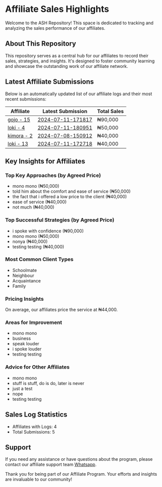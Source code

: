 # Affiliate Sales Highlights

Welcome to the ASH Repository! This space is dedicated to tracking and analyzing the sales performance of our affiliates.

## About This Repository

This repository serves as a central hub for our affiliates to record their sales, strategies, and insights. It's designed to foster community learning and showcase the outstanding work of our affiliate network.

## Latest Affiliate Submissions

Below is an automatically updated list of our affiliate logs and their most recent submissions:

<!-- AFFILIATE LIST START -->
| Affiliate | Latest Submission | Total Sales |
|-----------|--------------------|--------------|
| [gojo - 15](affiliate_logs/gojo_15) | [2024-07-11-171817](affiliate_logs/gojo_15/2024-07-11-171817_sale_submission.md) | ₦90,000 |
| [loki - 4](affiliate_logs/loki_4) | [2024-07-11-180951](affiliate_logs/loki_4/2024-07-11-180951_sale_submission.md) | ₦50,000 |
| [kimora - 2](affiliate_logs/kimora_2) | [2024-07-08-150912](affiliate_logs/kimora_2/2024-07-08-150912_sale_submission.md) | ₦40,000 |
| [loki - 13](affiliate_logs/loki_13) | [2024-07-11-172718](affiliate_logs/loki_13/2024-07-11-172718_sale_submission.md) | ₦40,000 |

<!-- AFFILIATE LIST END -->

## Key Insights for Affiliates

### Top Key Approaches (by Agreed Price)
<!-- TOP KEY APPROACHES START -->
- mono mono (₦50,000)
- told him about the comfort and ease of service (₦50,000)
- the fact that i offered a low price to the client (₦40,000)
- ease of service (₦40,000)
- not much (₦40,000)
<!-- TOP KEY APPROACHES END -->

### Top Successful Strategies (by Agreed Price)
<!-- TOP SUCCESSFUL STRATEGIES START -->
- i spoke with confidence (₦90,000)
- mono mono (₦50,000)
- nonya (₦40,000)
- testing testing (₦40,000)
<!-- TOP SUCCESSFUL STRATEGIES END -->

### Most Common Client Types
<!-- COMMON CLIENT TYPES START -->
- Schoolmate
- Neighbour
- Acquaintance
- Family
<!-- COMMON CLIENT TYPES END -->

### Pricing Insights
<!-- PRICING INSIGHTS START -->
On average, our affiliates price the service at ₦44,000.
<!-- PRICING INSIGHTS END -->

### Areas for Improvement
<!-- AREAS FOR IMPROVEMENT START -->
- mono mono
- business
- speak louder
- i spoke louder
- testing testing
<!-- AREAS FOR IMPROVEMENT END -->

### Advice for Other Affiliates
<!-- ADVICE FOR AFFILIATES START -->
- mono mono
- stuff is stuff, do is do, later is never
- just a test
- nope
- testing testing
<!-- ADVICE FOR AFFILIATES END -->

## Sales Log Statistics
<!-- PROGRAM STATS START -->
- Affiliates with Logs: 4
- Total Submissions: 5
<!-- PROGRAM STATS END -->

## Support
If you need any assistance or have questions about the program, please contact our affiliate support team [Whatsapp](https://wa.me/message/3IE3FXO3INXHM1).

Thank you for being part of our Affiliate Program. Your efforts and insights are invaluable to our community!